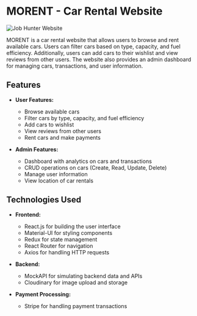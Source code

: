 # MORENT - Car Rental Website

![Job Hunter Website](https://res.cloudinary.com/dgobv1j6b/image/upload/v1711514725/oubh8zu3qun025sfiuu1.jpg)

MORENT is a car rental website that allows users to browse and rent available cars. Users can filter cars based on type, capacity, and fuel efficiency. Additionally, users can add cars to their wishlist and view reviews from other users. The website also provides an admin dashboard for managing cars, transactions, and user information.

## Features

- **User Features:**
  - Browse available cars
  - Filter cars by type, capacity, and fuel efficiency
  - Add cars to wishlist
  - View reviews from other users
  - Rent cars and make payments

- **Admin Features:**
  - Dashboard with analytics on cars and transactions
  - CRUD operations on cars (Create, Read, Update, Delete)
  - Manage user information
  - View location of car rentals

## Technologies Used

- **Frontend:**
  - React.js for building the user interface
  - Material-UI for styling components
  - Redux for state management
  - React Router for navigation
  - Axios for handling HTTP requests

- **Backend:**
  - MockAPI for simulating backend data and APIs
  - Cloudinary for image upload and storage

- **Payment Processing:**
  - Stripe for handling payment transactions


